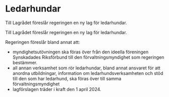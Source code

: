 # Ledarhundar

Till Lagrådet föreslår regeringen en ny lag för ledarhundar.

Till Lagrådet föreslår regeringen en ny lag för ledarhundar.

Regeringen föreslår bland annat att:

* myndighetsutövningen ska föras över från den ideella föreningen Synskadades Riksförbund till den förvaltningsmyndighet som regeringen bestämmer.
* all annan verksamhet som rör ledarhundar, bland annat ansvaret för att anordna utbildningar, information om ledarhundsverksamheten och stöd till den som har ledarhund, ska föras över till samma förvaltningsmyndighet
* lagförslagen träder i kraft den 1 april 2024.
